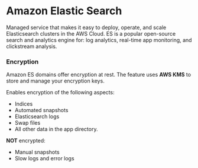 # Amazon Elastic Search

Managed service that makes it easy to deploy, operate, and scale Elasticsearch clusters in the AWS Cloud. ES is a popular open-source search and analytics engine for: log analytics, real-time app monitoring, and clickstream analysis.

### Encryption

Amazon ES domains offer encryption at rest. The feature uses **AWS KMS** to store and manage your encryption keys.

Enables encryption of the following aspects:
- Indices
- Automated snapshots
- Elasticsearch logs
- Swap files
- All other data in the app directory.

**NOT** encrypted:
- Manual snapshots
- Slow logs and error logs